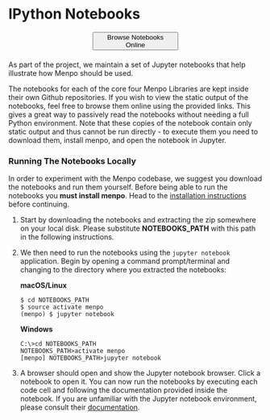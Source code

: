 IPython Notebooks
=================

<link rel="stylesheet" type="text/css"  href="../menpostyle.css">
<div style="display: flex; justify-content: center;">
    <a style="text-decoration: none; color: grey; margin-bottom: 20px" href="http://nbviewer.jupyter.org/github/menpo/menpo-notebooks/tree/master/">
      <button class="download_button" style="max-width: 170px">Browse Notebooks Online</button>
    </a>
</div>
As part of the project, we maintain a set of Jupyter notebooks that help
illustrate how Menpo should be used.

The notebooks for each of the core four Menpo Libraries are kept inside their
own Github repositories.
If you wish to view the static output of the notebooks, feel free to browse
them online using the provided links. This gives a great way to passively read
the notebooks without needing a full Python environment. Note that these copies
of the notebook contain only static output and thus cannot be run directly - to
execute them you need to download them, install menpo, and open the notebook in
Jupyter.

### Running The Notebooks Locally
In order to experiment with the Menpo codebase, we suggest you download the
notebooks and run them yourself. Before being able to run the notebooks you
**must install menpo**. Head to the
[installation instructions](../installation/index.md) before
continuing.

 1. Start by downloading the notebooks and extracting the zip somewhere on your
    local disk. Please substitute **NOTEBOOKS_PATH** with this path in the
    following instructions.
 2. We then need to run the notebooks using the `jupyter notebook` application.
    Begin by opening a command prompt/terminal and changing to the directory
    where you extracted the notebooks:

    **macOS/Linux**
    ```
    $ cd NOTEBOOKS_PATH
    $ source activate menpo
    (menpo) $ jupyter notebook
    ```

    **Windows**
    ```
    C:\>cd NOTEBOOKS_PATH
    NOTEBOOKS_PATH>activate menpo
    [menpo] NOTEBOOKS_PATH>jupyter notebook
    ```

 3. A browser should open and show the Jupyter notebook browser. Click a
    notebook to open it. You can now run the notebooks by executing each code
    cell and following the documentation provided inside the notebook. If you
    are unfamiliar with the Jupyter notebook environment, please consult
    their [documentation](http://jupyter.org).
